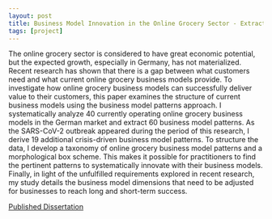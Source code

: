 ```yaml
---
layout: post
title: Business Model Innovation in the Online Grocery Sector - Extracting and Structuring Business Model Patterns
tags: [project]
---
```


The online grocery sector is considered to have great economic potential, but the expected growth, especially in Germany, has not materialized. Recent research has shown that there is a gap between what customers need and what current online grocery business models provide. To investigate how online grocery business models can successfully deliver value to their customers, this paper examines the structure of current business models using the business model patterns approach. I systematically analyze 40 currently operating online grocery business models in the German market and extract 60 business model patterns. As the SARS-CoV-2 outbreak appeared during the period of this research, I derive 19 additional crisis-driven business model patterns. To structure the data, I develop a taxonomy of online grocery business model patterns and a morphological box scheme. This makes it possible for practitioners to find the pertinent patterns to systematically innovate with their business models. Finally, in light of the unfulfilled requirements explored in recent research, my study details the business model dimensions that need to be adjusted for businesses to reach long and short-term success.

<a href="/dissertation.pdf" target="_blank">Published Dissertation</a>